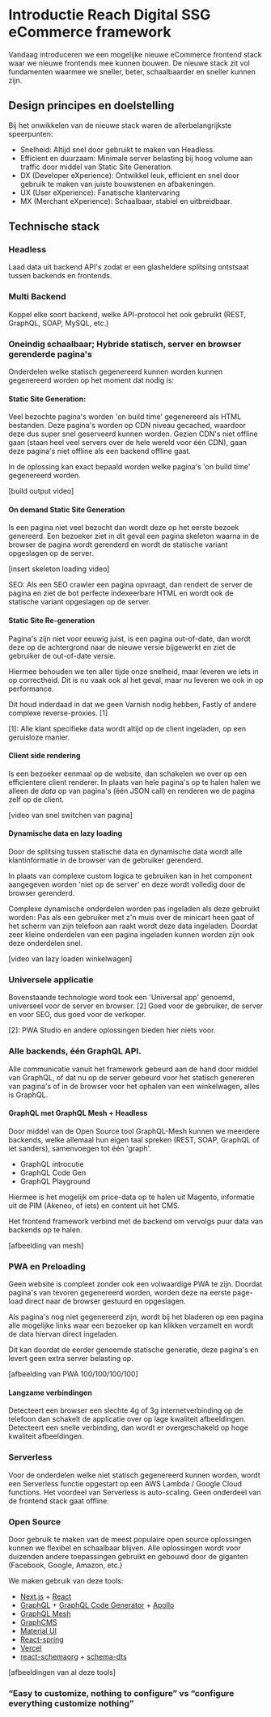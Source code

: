 # Introductie Reach Digital SSG eCommerce framework

Vandaag introduceren we een mogelijke nieuwe eCommerce frontend stack waar we
nieuwe frontends mee kunnen bouwen. De nieuwe stack zit vol fundamenten waarmee
we sneller, beter, schaalbaarder en sneller kunnen zijn.

## Design principes en doelstelling

Bij het onwikkelen van de nieuwe stack waren de allerbelangrijkste speerpunten:

- Snelheid: Altijd snel door gebruikt te maken van Headless.
- Efficient en duurzaam: Minimale server belasting bij hoog volume aan traffic
  door middel van Static Site Generation.
- DX (Developer eXperience): Ontwikkel leuk, efficient en snel door gebruik te
  maken van juiste bouwstenen en afbakeningen.
- UX (User eXperience): Fanatische klantervaring
- MX (Merchant eXperience): Schaalbaar, stabiel en uitbreidbaar.

## Technische stack

### Headless

Laad data uit backend API's zodat er een glasheldere splitsing ontstsaat tussen
backends en frontends.

### Multi Backend

Koppel elke soort backend, welke API-protocol het ook gebruikt (REST, GraphQL,
SOAP, MySQL, etc.)

### Oneindig schaalbaar; Hybride statisch, server en browser gerenderde pagina's

Onderdelen welke statisch gegenereerd kunnen worden kunnen gegenereerd worden op
het moment dat nodig is:

#### Static Site Generation:

Veel bezochte pagina's worden 'on build time' gegenereerd als HTML bestanden.
Deze pagina's worden op CDN niveau gecached, waardoor deze dus super snel
geserveerd kunnen worden. Gezien CDN's niet offline gaan (staan heel veel
servers over de hele wereld voor één CDN), gaan deze pagina's niet offline als
een backend offline gaat.

In de oplossing kan exact bepaald worden welke pagina's 'on build time'
gegenereerd worden.

[build output video]

#### On demand Static Site Generation

Is een pagina niet veel bezocht dan wordt deze op het eerste bezoek genereerd.
Een bezoeker ziet in dit geval een pagina skeleton waarna in de browser de
pagina wordt gerenderd en wordt de statische variant opgeslagen op de server.

[insert skeleton loading video]

SEO: Als een SEO crawler een pagina opvraagt, dan rendert de server de pagina en
ziet de bot perfecte indexeerbare HTML en wordt ook de statische variant
opgeslagen op de server.

#### Static Site Re-generation

Pagina's zijn niet voor eeuwig juist, is een pagina out-of-date, dan wordt deze
op de achtergrond naar de nieuwe versie bijgewerkt en ziet de gebruiker de
out-of-date versie.

Hiermee behouden we ten aller tijde onze snelheid, maar leveren we iets in op
correctheid. Dit is nu vaak ook al het geval, maar nu leveren we ook in op
performance.

Dit houd inderdaad in dat we geen Varnish nodig hebben, Fastly of andere
complexe reverse-proxies. [1]

[1]: Alle klant specifieke data wordt altijd op de client ingeladen, op een
geruisloze manier.

#### Client side rendering

Is een bezoeker eenmaal op de website, dan schakelen we over op een efficientere
client renderer. In plaats van hele pagina's op te halen halen we alleen de
_data_ op van pagina's (één JSON call) en renderen we de pagina zelf op de
client.

[video van snel switchen van pagina]

#### Dynamische data en lazy loading

Door de splitsing tussen statische data en dynamische data wordt alle
klantinformatie in de browser van de gebruiker gerenderd.

In plaats van complexe custom logica te gebruiken kan in het component
aangegeven worden 'niet op de server' en deze wordt volledig door de browser
gerenderd.

Complexe dynamische onderdelen worden pas ingeladen als deze gebruikt worden:
Pas als een gebruiker met z'n muis over de minicart heen gaat of het scherm van
zijn telefoon aan raakt wordt deze data ingeladen. Doordat zeer kleine
onderdelen van een pagina ingeladen kunnen worden zijn ook deze onderdelen snel.

[video van lazy loaden winkelwagen]

### Universele applicatie

Bovenstaande technologie word took een 'Universal app' genoemd, universeel voor
de server en browser. [2] Goed voor de gebruiker, de server en voor SEO, dus
goed voor de verkoper.

[2]: PWA Studio en andere oplossingen bieden hier niets voor.

### Alle backends, één GraphQL API.

Alle communicatie vanuit het framework gebeurd aan de hand door middel van
GraphQL, of dat nu op de server gebeurd voor het statisch genereren van pagina's
of in de browser voor het ophalen van een winkelwagen, alles is GraphQL.

#### GraphQL met GraphQL Mesh + Headless

Door middel van de Open Source tool GraphQL-Mesh kunnen we meerdere backends,
welke allemaal hun eigen taal spreken (REST, SOAP, GraphQL of iet sanders),
samenvoegen tot één 'graph'.

- GraphQL introcutie
- GraphQL Code Gen
- GraphQL Playground

Hiermee is het mogelijk om price-data op te halen uit Magento, informatie uit de
PIM (Akeneo, of iets) en content uit het CMS.

Het frontend framework verbind met de backend om vervolgs puur data van backends
op te halen.

[afbeelding van mesh]

### PWA en Preloading

Geen website is compleet zonder ook een volwaardige PWA te zijn. Doordat
pagina's van tevoren gegenereerd worden, worden deze na eerste page-load direct
naar de browser gestuurd en opgeslagen.

Als pagina's nog niet gegenereerd zijn, wordt bij het bladeren op een pagina
alle mogelijke links waar een bezoeker op kan klikken verzamelt en wordt de data
hiervan direct ingeladen.

Dit kan doordat de eerder genoemde statische generatie, deze pagina's en levert
geen extra server belasting op.

[afbeelding van PWA 100/100/100/100]

#### Langzame verbindingen

Detecteert een browser een slechte 4g of 3g internetverbinding op de telefoon
dan schakelt de applicatie over op lage kwaliteit afbeeldingen. Detecteert een
snelle verbinding, dan wordt er overgeschakeld op hoge kwaliteit afbeeldingen.

### Serverless

Voor de onderdelen welke niet statisch gegenereerd kunnen worden, wordt een
Serverless functie opgestart op een AWS Lambda / Google Cloud functions. Het
voordeel van Serverless is auto-scaling. Geen onderdeel van de frontend stack
gaat offline.

### Open Source

Door gebruik te maken van de meest populaire open source oplossingen kunnen we
flexibel en schaalbaar blijven. Alle oplossingen wordt voor duizenden andere
toepassingen gebruikt en gebouwd door de giganten (Facebook, Google, Amazon,
etc.)

We maken gebruik van deze tools:

- [Next.js](https://nextjs.org/) + [React](https://reactjs.org/)
- [GraphQL](https://graphql.org/) +
  [GraphQL Code Generator](https://graphql-code-generator.com/) +
  [Apollo](https://www.apollographql.com/docs/react/)
- [GraphQL Mesh](https://graphql-mesh.com/)
- [GraphCMS](https://graphcms.com/)
- [Material UI](https://material-ui.com/)
- [React-spring](https://www.react-spring.io/)
- [Vercel](https://vercel.co/reachdigital)
- [react-schemaorg](https://github.com/google/react-schemaorg) +
  [schema-dts](https://github.com/google/schema-dts)

[afbeeldingen van al deze tools]

### “Easy to customize, nothing to configure” vs “configure everything customize nothing”

